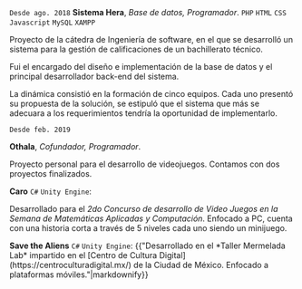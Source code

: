 <div class="row2">
<code class="fecha">Desde ago. 2018</code>
<strong>Sistema Hera</strong>, <em>Base de datos, Programador</em>. <code class="code-aparte">PHP</code>
<code class="code-aparte">HTML</code>
<code class="code-aparte">CSS</code>
<code class="code-aparte">Javascript</code>
<code class="code-aparte">MySQL</code>
<code class="code-aparte">XAMPP</code>

<p>
Proyecto de la cátedra de Ingeniería de software, en el que se desarrolló un sistema para la gestión de calificaciones de un bachillerato técnico.

Fui el encargado del diseño e implementación de la base de datos y el principal desarrollador back-end del sistema.

La dinámica consistió en la formación de cinco equipos. Cada uno presentó su propuesta de la solución, se estipuló que el sistema que más se adecuara a los requerimientos tendría la oportunidad de implementarlo.
</p>
</div>

<div class="row2">
<code class="fecha">Desde feb. 2019</code>

<strong>Othala</strong>, <em>Cofundador, Programador</em>.

Proyecto personal para el desarrollo de videojuegos.
Contamos con dos proyectos finalizados.

</div>
<div class="row2">
<strong>Caro</strong> <code class="code-aparte">C#</code> <code class="code-aparte">Unity Engine</code>:

Desarrollado para el <em>2do Concurso de desarrollo de Video Juegos en la Semana de Matemáticas Aplicadas y Computación</em>. Enfocado a PC, cuenta con una historia corta a través de 5 niveles cada uno siendo un minijuego.
</div>
<div class="row2">
<strong>Save the Aliens</strong> <code class="code-aparte">C#</code> <code class="code-aparte">Unity Engine</code>:
{{"Desarrollado en el *Taller Mermelada Lab* impartido en el [Centro de Cultura Digital](https://centroculturadigital.mx/) de la Ciudad de México. Enfocado a plataformas móviles."|markdownify}}

</div>
